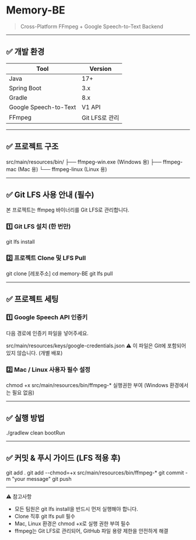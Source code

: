 # Memory-BE

> Cross-Platform FFmpeg + Google Speech-to-Text Backend

---

## ✅ 개발 환경

| Tool | Version |
|------|---------|
| Java | 17+ |
| Spring Boot | 3.x |
| Gradle | 8.x |
| Google Speech-to-Text | V1 API |
| FFmpeg | Git LFS로 관리 |

---

## ✅ 프로젝트 구조

src/main/resources/bin/ ├── ffmpeg-win.exe (Windows 용) ├── ffmpeg-mac (Mac 용) └── ffmpeg-linux (Linux 용)

---

## ✅ Git LFS 사용 안내 (필수)
본 프로젝트는 ffmpeg 바이너리를 Git LFS로 관리합니다.

### 1️⃣ Git LFS 설치 (한 번만)
git lfs install

### 2️⃣ 프로젝트 Clone 및 LFS Pull
git clone [레포주소]
cd memory-BE
git lfs pull

---

## ✅ 프로젝트 세팅

### 1️⃣ Google Speech API 인증키
다음 경로에 인증키 파일을 넣어주세요.

src/main/resources/keys/google-credentials.json
⚠ 이 파일은 Git에 포함되어 있지 않습니다. (개별 배포)

### 2️⃣ Mac / Linux 사용자 필수 설정
chmod +x src/main/resources/bin/ffmpeg-*
실행권한 부여
(Windows 환경에서는 필요 없음)

---

## ✅ 실행 방법
./gradlew clean bootRun

---

## ✅ 커밋 & 푸시 가이드 (LFS 적용 후)
git add .
git add --chmod=+x src/main/resources/bin/ffmpeg-*
git commit -m "your message"
git push

---

⚠ 참고사항
- 모든 팀원은 git lfs install을 반드시 먼저 실행해야 합니다.
- Clone 직후 git lfs pull 필수
- Mac, Linux 환경은 chmod +x로 실행 권한 부여 필수
- ffmpeg는 Git LFS로 관리되어, GitHub 파일 용량 제한을 안전하게 해결


